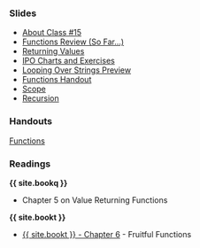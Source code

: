 <a name="class15"></a>

### Slides

* [About Class #15](classes/15/meta.html)
* [Functions Review (So Far...)](classes/15/review.html)
* [Returning Values](classes/15/return.html)
* [IPO Charts and Exercises](classes/15/exercises.html)
* [Looping Over Strings Preview](classes/15/loop-strings-preview.html)
* [Functions Handout](classes/15/handout.html)
* [Scope](classes/15/scope.html)
* [Recursion](classes/15/recursion.html) 

<!--

	* when to use it
	* imitating a while loop
	* ask questions about the branch - what happens on last iteration, 2nd to last (just goes back to where it was)
-->

###  Handouts
[Functions](resources/handouts/class15/functions.pdf)

###  Readings
__{{ site.bookq }}__

* Chapter 5 on Value Returning Functions

__{{ site.bookt }}__

* [{{ site.bookt }} - Chapter 6](http://openbookproject.net/thinkcs/python/english3e/fruitful_functions.html) - Fruitful Functions

<a name="homework7"></a>

